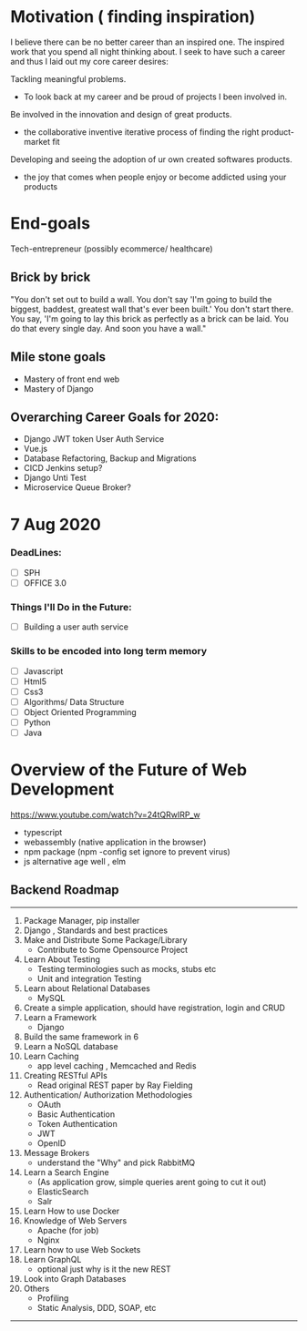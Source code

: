 
# Motivation ( finding inspiration)
I believe there can be no better career than an inspired one. The inspired work that you spend all night thinking about. I seek to have such a career and thus I laid out my core career desires:  
  
Tackling meaningful problems.  
- To look back at my career and be proud of projects I been involved in.  
  
Be involved in the innovation and design of great products.  
- the collaborative inventive iterative process of finding the right product-market fit  
  
Developing and seeing the adoption of ur own created softwares products.  
- the joy that comes when people enjoy or become addicted using your products  
  
# End-goals   
Tech-entrepreneur (possibly ecommerce/ healthcare)  
  
## Brick by brick  
"You don't set out to build a wall. You don't say 'I'm going to build the biggest, baddest, greatest wall that's ever been built.' You don't start there. You say, 'I'm going to lay this brick as perfectly as a brick can be laid. You do that every single day. And soon you have a wall."  
  
## Mile stone goals  
- Mastery of front end web  
- Mastery of Django

## Overarching Career Goals for 2020:
- Django JWT token User Auth Service
- Vue.js 
- Database Refactoring, Backup and Migrations 
- CICD Jenkins setup?
- Django Unti Test
- Microservice Queue Broker?

# 7 Aug 2020
### DeadLines:
- [ ] SPH
- [ ] OFFICE 3.0

### Things I'll Do in the Future:

- [ ] Building a user auth service

### Skills to be encoded into long term memory
- [ ] Javascript
- [ ] Html5
- [ ] Css3
- [ ] Algorithms/ Data Structure
- [ ] Object Oriented Programming
- [ ] Python
- [ ] Java

# Overview of the Future of Web Development
https://www.youtube.com/watch?v=24tQRwIRP_w
- typescript
- webassembly (native application in the browser)
- npm package (npm -config set ignore to prevent virus)
- js alternative age well , elm

## Backend Roadmap
***
1. Package Manager, pip installer
2. Django , Standards and best practices
3. Make and Distribute Some Package/Library
    - Contribute to Some Opensource Project
4. Learn About Testing
    - Testing terminologies such as mocks, stubs etc
    - Unit and integration Testing
5. Learn about Relational Databases
    - MySQL
6. Create a simple application, should have registration, login and CRUD
7. Learn a Framework
    - Django
8. Build the same framework in 6
9. Learn a NoSQL database
10. Learn Caching
    - app level caching , Memcached and Redis
11. Creating RESTful APIs
    - Read original REST paper by Ray Fielding
12. Authentication/ Authorization Methodologies
    - OAuth
    - Basic Authentication
    - Token Authentication
    - JWT
    - OpenID
13. Message Brokers
    - understand the "Why" and pick RabbitMQ
14. Learn a Search Engine 
    - (As application grow, simple queries arent going to cut it out)
    - ElasticSearch
    - Salr
15. Learn How to use Docker
16. Knowledge of Web Servers 
    - Apache (for job) 
    - Nginx 
17. Learn how to use Web Sockets
18. Learn GraphQL
    - optional just why is it the new REST
19. Look into Graph Databases
20. Others 
    - Profiling
    - Static Analysis, DDD, SOAP, etc
***
## 

